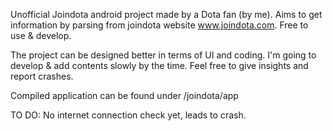 Unofficial Joindota android project made by a Dota fan (by me). Aims to get information by parsing from joindota website www.joindota.com. Free to use & develop.

The project can be designed better in terms of UI and coding. I'm going to develop & add contents slowly by the time. Feel free to give insights and report crashes.

Compiled application can be found under /joindota/app

TO DO:
No internet connection check yet, leads to crash.
